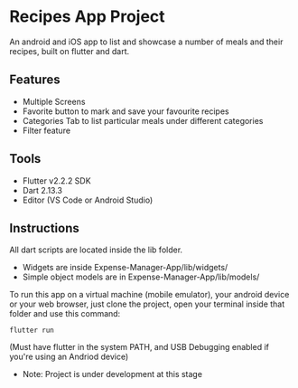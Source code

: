 # Recipes App Project
 
An android and iOS app to list and showcase a number of meals and their recipes, built on flutter and dart.

## Features 
 - Multiple Screens
 - Favorite button to mark and save your favourite recipes
 - Categories Tab to list particular meals under different categories
 - Filter feature

## Tools
- Flutter v2.2.2 SDK
- Dart 2.13.3
- Editor (VS Code or Android Studio)

## Instructions

All dart scripts are located inside the lib folder.

- Widgets are inside Expense-Manager-App/lib/widgets/
- Simple object models are in Expense-Manager-App/lib/models/

To run this app on a virtual machine (mobile emulator), your android device or your web browser, just clone the project, open your terminal inside that folder and use this command: 
```
flutter run
```
(Must have flutter in the system PATH, and USB Debugging enabled if you're using an Andriod device)

- Note: Project is under development at this stage
